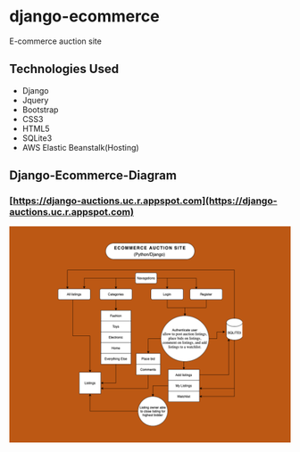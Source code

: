 # django-ecommerce
E-commerce auction site

## Technologies Used
* Django
* Jquery
* Bootstrap
* CSS3
* HTML5
* SQLite3
* AWS Elastic Beanstalk(Hosting)

## Django-Ecommerce-Diagram
### [https://django-auctions.uc.r.appspot.com](https://django-auctions.uc.r.appspot.com)
![Screenshot](/Diagram.jpg)
